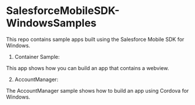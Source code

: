 # SalesforceMobileSDK-WindowsSamples
This repo contains sample apps built using the Salesforce Mobile SDK for Windows.

1. Container Sample:

This app shows how you can build an app that contains a webview.

2. AccountManager:

The AccountManager sample shows how to build an app using Cordova for Windows.


